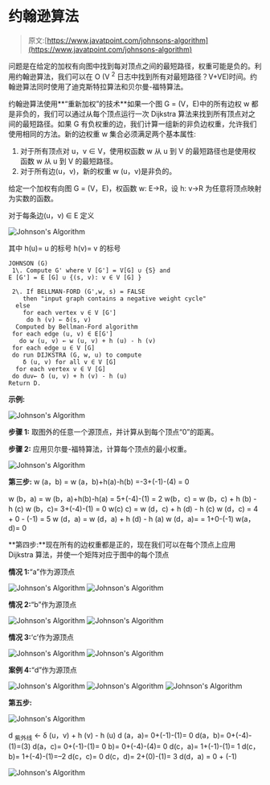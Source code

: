 # 约翰逊算法

> 原文:[https://www.javatpoint.com/johnsons-algorithm](https://www.javatpoint.com/johnsons-algorithm)

问题是在给定的加权有向图中找到每对顶点之间的最短路径，权重可能是负的。利用约翰逊算法，我们可以在 O (V <sup>2</sup> 日志中找到所有对最短路径？V+VE)时间。约翰逊算法同时使用了迪克斯特拉算法和贝尔曼-福特算法。

约翰逊算法使用**“重新加权”的技术**如果一个图 G = (V，E)中的所有边权 w 都是非负的，我们可以通过从每个顶点运行一次 Dijkstra 算法来找到所有顶点对之间的最短路径。如果 G 有负权重的边，我们计算一组新的非负边权重，允许我们使用相同的方法。新的边权重 w 集合必须满足两个基本属性:

1.  对于所有顶点对 u，v ∈ V，使用权函数 w 从 u 到 V 的最短路径也是使用权函数 w 从 u 到 V 的最短路径。
2.  对于所有边(u，v)，新的权重 w (u，v)是非负的。

给定一个加权有向图 G = (V，E)，权函数 w: E→R，设 h: v→R 为任意将顶点映射为实数的函数。

对于每条边(u，v) ∈ E 定义

![Johnson's Algorithm](../Images/8729bcbf75c798ee20f92864fe101139.png)

其中 h(u)= u 的标号
h(v)= v 的标号

```
JOHNSON (G)
 1\. Compute G' where V [G'] = V[G] ∪ {S} and
E [G'] = E [G] ∪ {(s, v): v ∈ V [G] }

 2\. If BELLMAN-FORD (G',w, s) = FALSE
    then "input graph contains a negative weight cycle"
  else
    for each vertex v ∈ V [G']
     do h (v) ← δ(s, v)
  Computed by Bellman-Ford algorithm
 for each edge (u, v) ∈ E[G']
   do w (u, v) ← w (u, v) + h (u) - h (v)
 for each edge u ∈ V [G]
 do run DIJKSTRA (G, w, u) to compute
    δ (u, v) for all v ∈ V [G]
  for each vertex v ∈ V [G]
 do duv← δ (u, v) + h (v) - h (u)
Return D.

```

**示例:**

![Johnson's Algorithm](../Images/aedc4a00fe85c7c7d77535598aae4f2a.png)

**步骤 1:** 取图外的任意一个源顶点，并计算从到每个顶点“0”的距离。

**步骤 2:** 应用贝尔曼-福特算法，计算每个顶点的最小权重。

![Johnson's Algorithm](../Images/dc3551d0ba15fcca07cd4e4b3f685d7b.png)

**第三步:** w (a，b) = w (a，b)+h(a)-h(b)
=-3+(-1)-(4)
= 0

w (b，a) = w (b，a)+h(b)-h(a)
= 5+(-4)-(1)
= 2
w(b，c) = w (b，c) + h (b) - h (c)
w (b，c)= 3+(-4)-(1)
= 0
w(c) c) = w (d，c) + h (d) - h (c)
w (d，c) = 4 + 0 - (-1)
= 5
w (d，a) = w (d，a) + h (d) - h (a)
w (d，a)= = 1+0-(-1)
w(a，d)= 0

**第四步:**现在所有的边权重都是正的，现在我们可以在每个顶点上应用 Dijkstra 算法，并使一个矩阵对应于图中的每个顶点

**情况 1:**“a”作为源顶点

![Johnson's Algorithm](../Images/fe988c09bd9e49c2682feb133333b814.png)
![Johnson's Algorithm](../Images/5ba99d6fc84282266015a99ba0c58a68.png)

**情况 2:**“b”作为源顶点

![Johnson's Algorithm](../Images/9326bbd43844bff27634bf5ae2e70de8.png)
![Johnson's Algorithm](../Images/383df5dba467df06a85dbe3674cec548.png)

**情况 3:**‘c’作为源顶点

![Johnson's Algorithm](../Images/b5be2ced0773cec43cb3baa479ea4b5b.png)
![Johnson's Algorithm](../Images/0dcd53ef72b131b5732909bd6f0744ec.png)

**案例 4:**“d”作为源顶点

![Johnson's Algorithm](../Images/536dae557a041ffbf1d6796573d20768.png)
![Johnson's Algorithm](../Images/c31776327073140bd8576bbd76dbc7dd.png)
![Johnson's Algorithm](../Images/3a1db03d4c01fb4a3590e037e65fea2b.png)

**第五步:**

![Johnson's Algorithm](../Images/8261aa717cf14453cc525b6458b92aa2.png)

d <sub>紫外线</sub> ← δ (u，v) + h (v) - h (u)
d (a，a)= 0+(-1)-(1)= 0
d(a，b)= 0+(-4)-(1)=(3)
d(a，c)= 0+(-1)-(1)= 0
b)= 0+(-4)-(4)= 0
d(c，a)= 1+(-1)-(1)= 1
d(c，b)= 1+(-4)-(1)=–2
d(c，c)= 0
d(c，d)= 2+(0)-(1)= 3
d(d，a) = 0 + (-1)

![Johnson's Algorithm](../Images/fe664f80cabb3ed710bd17ea10293e98.png)